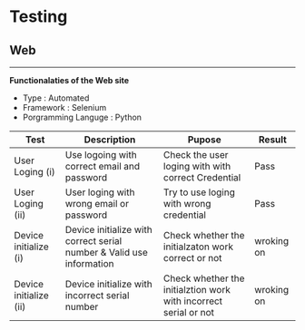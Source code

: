 # Testing

## Web 
---
**Functionalaties of the Web site**
- Type : Automated 
- Framework : Selenium
- Porgramming Languge : Python



| Test        | Description    | Pupose| Result |
|-------------|----------------|-------|-------|
|User Loging  (i)   | Use logoing with correct email and password | Check the user loging with with correct Credential  |Pass    |
|User Loging (ii)   | User loging with wrong email or password    | Try to use loging with wrong credential |Pass    |
|Device initialize (i) | Device initialize with correct serial number & Valid use information | Check whether the initialzaton work correct or not | wroking on|
|Device initialize (ii) | Device initialize with incorrect serial number | Check whether the initialztion work with incorrect serial  or not| wroking on|
